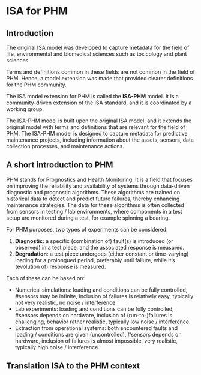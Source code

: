 # ISA for PHM

## Introduction

The original ISA model was developed to capture metadata for the field of life, environmental and biomedical sciences such as toxicology and plant sciences.

Terms and definitions common in these fields are not common in the field of PHM. Hence, a model extension was made that provided clearer definitions for the PHM community.

The ISA model extension for PHM is called the **ISA-PHM** model. It is a community-driven extension of the ISA standard, and it is coordinated by a working group.

The ISA-PHM model is built upon the original ISA model, and it extends the original model with terms and definitions that are relevant for the field of PHM. The ISA-PHM model is designed to capture metadata for predictive maintenance projects, including information about the assets, sensors, data collection processes, and maintenance actions.


## A short introduction to PHM

PHM stands for Prognostics and Health Monitoring. It is a field that focuses on improving the reliability and availability of systems through data-driven diagnostic and prognostic algorithms. These algorithms are trained on historical data to detect and predict future failures, thereby enhancing maintenance strategies. The data for these algorithms is often collected from sensors in testing / lab environments, where components in a test setup are monitored during a test, for example spinning a bearing.

For PHM purposes, two types of experiments can be considered:
1. **Diagnostic**: a specific (combination of) fault(s) is introduced (or observed) in a test piece, and the associated response is measured.
2. **Degradation**: a test piece undergoes (either constant or time-varying) loading for a prolongued period, preferably until failure, while it’s (evolution of) response is measured.

Each of these can be based on:
- Numerical simulations: loading and conditions can be fully controlled, #sensors may be infinite, inclusion of failures is relatively easy, typically not very realistic, no noise / interference.
- Lab experiments: loading and conditions can be fully controlled, #sensors depends on hardware, inclusion of (run-to-)failures is challenging, behavior rather realistic, typically low noise / interference.
- Extraction from operational systems: both encountered faults and loading / conditions are given (uncontrolled), #sensors depends on hardware, inclusion of failures is almost impossible, very realistic, typically high noise / interference.


## Translation ISA to the PHM context


